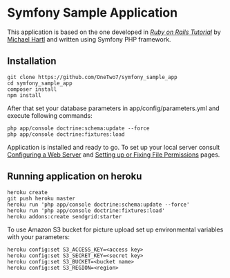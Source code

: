 # Symfony Sample Application

This application is based on the one developed in
[*Ruby on Rails Tutorial*](http://railstutorial.org/)
by [Michael Hartl](http://michaelhartl.com/)
and written using Symfony PHP framework.

## Installation

	git clone https://github.com/OneTwo7/symfony_sample_app
	cd symfony_sample_app
	composer install
	npm install

After that set your database parameters in app/config/parameters.yml
and execute following commands:

	php app/console doctrine:schema:update --force
	php app/console doctrine:fixtures:load

Application is installed and ready to go. To set up your local server
consult [Configuring a Web Server](http://symfony.com/doc/current/setup/web_server_configuration.html) and [Setting up or Fixing File Permissions](http://symfony.com/doc/current/setup/file_permissions.html) pages.

## Running application on heroku

	heroku create
	git push heroku master
	heroku run 'php app/console doctrine:schema:update --force'
	heroku run 'php app/console doctrine:fixtures:load'
	heroku addons:create sendgrid:starter

To use Amazon S3 bucket for picture upload set up environmental variables
with your parameters:

	heroku config:set S3_ACCESS_KEY=<access key>
	heroku config:set S3_SECRET_KEY=<secret key>
	heroku config:set S3_BUCKET=<bucket name>
	heroku config:set S3_REGION=<region>